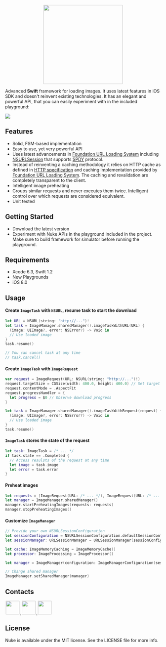 <p align="center"><img src="https://cloud.githubusercontent.com/assets/1567433/6684993/5971ef08-cc3a-11e4-984c-6769e4931497.png" width="256"/>

Advanced **Swift** framework for loading images. It uses latest features in iOS SDK and doesn't reinvent existing technologies. It has an elegant and powerful API, that you can easily experiment with in the included playground:

![](https://cloud.githubusercontent.com/assets/1567433/6686193/08d9d628-cc44-11e4-88cf-055baca63aa9.png)

## Features
- Solid, FSM-based implementation
- Easy to use, yet very powerful API
- Uses latest advancements in [Foundation URL Loading System](https://developer.apple.com/library/mac/documentation/Cocoa/Conceptual/URLLoadingSystem/URLLoadingSystem.html) including [NSURLSession](https://developer.apple.com/library/ios/documentation/Foundation/Reference/NSURLSession_class/) that supports [SPDY](http://en.wikipedia.org/wiki/SPDY) protocol.
- Instead of reinventing a caching methodology it relies on HTTP cache as defined in [HTTP specification](https://tools.ietf.org/html/rfc7234) and caching implementation provided by [Foundation URL Loading System](https://developer.apple.com/library/mac/documentation/Cocoa/Conceptual/URLLoadingSystem/URLLoadingSystem.html). The caching and revalidation are completely transparent to the client.
- Intelligent image preheating
- Groups similar requests and never executes them twice. Intelligent control over which requests are considered equivalent.
- Unit tested

## Getting Started
- Download the latest version
- Experiment with Nuke APIs in the playground included in the project. Make sure to build framework for simulator before running the playground.

## Requirements
- Xcode 6.3, Swift 1.2
- New Playgrounds
- iOS 8.0

## Usage

#### Create `ImageTask` with `NSURL`, resume task to start the download

```swift
let URL = NSURL(string: "http://...")!
let task = ImageManager.sharedManager().imageTaskWithURL(URL) {
  (image: UIImage?, error: NSError?) -> Void in
  // Use loaded image
}
task.resume()

// You can cancel task at any time
// task.cancel()
```

#### Create `ImageTask` with `ImageRequest`

```swift
var request = ImageRequest(URL: NSURL(string: "http://...")!)
request.targetSize = CGSize(width: 400.0, height: 400.0) // Set target size in pixels
request.contentMode = .AspectFit
request.progressHandler = {
  let progress = $0 // Observe download progress
}

let task = ImageManager.sharedManager().imageTaskWithRequest(request) { 
  (image: UIImage?, error: NSError?) -> Void in
  // Use loaded image
}
task.resume()
```

#### `ImageTask` stores the state of the request

```swift
let task: ImageTask = /* ... */
if task.state == .Completed {
  // Access resulsts of the request at any time
  let image = task.image
  let error = task.error
}
```

#### Preheat images

```swift
let requests = [ImageRequest(URL: /* ... */), ImageRequest(URL: /* ... */)]
let manager = ImageManager.sharedManager()
manager.startPreheatingImages(requests: requests)
manager.stopPreheatingImages()
```

#### Customize `ImageManager`

```swift
// Provide your own NSURLSessionConfiguration
let sessionConfiguration = NSURLSessionConfiguration.defaultSessionConfiguration()
let sessionManager: URLSessionManager = URLSessionManager(sessionConfiguration: sessionConfiguration)

let cache: ImageMemoryCaching = ImageMemoryCache()
let processor: ImageProcessing = ImageProcessor()

let manager = ImageManager(configuration: ImageManagerConfiguration(sessionManager: sessionManager, cache: cache, processor: nil))

// Change shared manager
ImageManager.setSharedManager(manager)
```

## Contacts

<a href="https://github.com/kean">
<img src="https://cloud.githubusercontent.com/assets/1567433/6521218/9c7e2502-c378-11e4-9431-c7255cf39577.png" height="44" hspace="2"/>
</a>
<a href="https://twitter.com/a_grebenyuk">
<img src="https://cloud.githubusercontent.com/assets/1567433/6521243/fb085da4-c378-11e4-973e-1eeeac4b5ba5.png" height="44" hspace="2"/>
</a>
<a href="https://www.linkedin.com/pub/alexander-grebenyuk/83/b43/3a0">
<img src="https://cloud.githubusercontent.com/assets/1567433/6521256/20247bc2-c379-11e4-8e9e-417123debb8c.png" height="44" hspace="2"/>
</a>

## License

Nuke is available under the MIT license. See the LICENSE file for more info.
